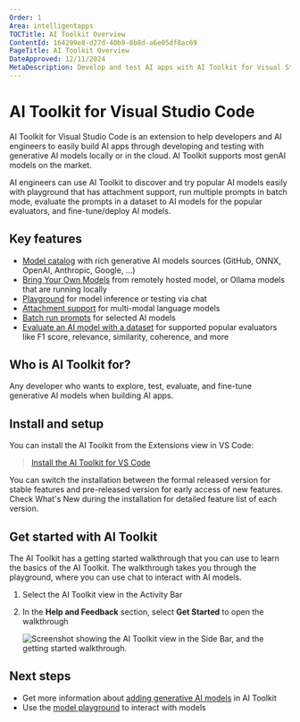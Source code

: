 ```yaml
---
Order: 1
Area: intelligentapps
TOCTitle: AI Toolkit Overview
ContentId: 164299e8-d27d-40b9-8b8d-a6e05df8ac69
PageTitle: AI Toolkit Overview
DateApproved: 12/11/2024
MetaDescription: Develop and test AI apps with AI Toolkit for Visual Studio Code. Inference test, batch run, evaluate, fine-tune and deploy LLMs and SLMs.
---
```


# AI Toolkit for Visual Studio Code

AI Toolkit for Visual Studio Code is an extension to help developers and AI engineers to easily build AI apps through developing and testing with generative AI models locally or in the cloud. AI Toolkit supports most genAI models on the market.

AI engineers can use AI Toolkit to discover and try popular AI models easily with playground that has attachment support, run multiple prompts in batch mode, evaluate the prompts in a dataset to AI models for the popular evaluators, and fine-tune/deploy AI models.

## Key features

- [Model catalog](/docs/intelligentapps/models.md) with rich generative AI models sources (GitHub, ONNX, OpenAI, Anthropic, Google, ...)
- [Bring Your Own Models](/docs/intelligentapps/models.md#bring-your-own-models) from remotely hosted model, or Ollama models that are running locally
- [Playground](/docs/intelligentapps/playground.md) for model inference or testing via chat
- [Attachment support](/docs/intelligentapps/playground.md#add-attachments-for-multi-modal-models) for multi-modal language models
- [Batch run prompts](/docs/intelligentapps/bulkrun.md) for selected AI models
- [Evaluate an AI model with a dataset](/docs/intelligentapps/evaluation.md) for supported popular evaluators like F1 score, relevance, similarity, coherence, and more

## Who is AI Toolkit for?

Any developer who wants to explore, test, evaluate, and fine-tune generative AI models when building AI apps.

## Install and setup

You can install the AI Toolkit from the Extensions view in VS Code:

> <a class="install-extension-btn" href="vscode:extension/ms-windows-ai-studio.windows-ai-studio">Install the AI Toolkit for VS Code</a>

You can switch the installation between the formal released version for stable features and pre-released version for early access of new features. Check What's New during the installation for detailed feature list of each version.

## Get started with AI Toolkit

The AI Toolkit has a getting started walkthrough that you can use to learn the basics of the AI Toolkit. The walkthrough takes you through the playground, where you can use chat to interact with AI models.

1. Select the AI Toolkit view in the Activity Bar

1. In the **Help and Feedback** section, select **Get Started** to open the walkthrough

    ![Screenshot showing the AI Toolkit view in the Side Bar, and the getting started walkthrough.](./images/overview/get_started.png)

## Next steps

- Get more information about [adding generative AI models](/docs/intelligentapps/models.md) in AI Toolkit
- Use the [model playground](/docs/intelligentapps/playground.md) to interact with models
